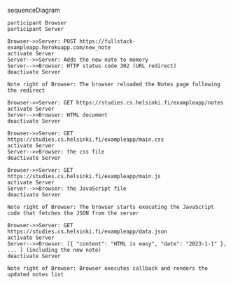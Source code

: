
sequenceDiagram

    participant Browser
    participant Server

    Browser->>Server: POST https://fullstack-exampleapp.herokuapp.com/new_note
    activate Server
    Server-->>Server: Adds the new note to memory
    Server-->>Browser: HTTP status code 302 (URL redirect)
    deactivate Server

    Note right of Browser: The browser reloaded the Notes page following the redirect

    Browser->>Server: GET https://studies.cs.helsinki.fi/exampleapp/notes
    activate Server
    Server-->>Browser: HTML document
    deactivate Server

    Browser->>Server: GET https://studies.cs.helsinki.fi/exampleapp/main.css
    activate Server
    Server-->>Browser: the css file
    deactivate Server

    Browser->>Server: GET https://studies.cs.helsinki.fi/exampleapp/main.js
    activate Server
    Server-->>Browser: the JavaScript file
    deactivate Server

    Note right of Browser: The browser starts executing the JavaScript code that fetches the JSON from the server

    Browser->>Server: GET https://studies.cs.helsinki.fi/exampleapp/data.json
    activate Server
    Server-->>Browser: [{ "content": "HTML is easy", "date": "2023-1-1" }, ... ] (including the new note)
    deactivate Server

    Note right of Browser: Browser executes callback and renders the updated notes list

